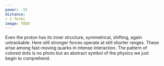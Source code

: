 ```yaml
---
power: -15
distance:
- 1 fermi
image: TODO
---
```

Even the proton has its inner structure, symmetrical, shifting, again untrackable. Here still stronger forces operate at still shorter ranges. These arise among fast-moving quarks in intense interaction. The pattern of colored dots is no photo but an abstract symbol of the physics we just begin to comprehend.

